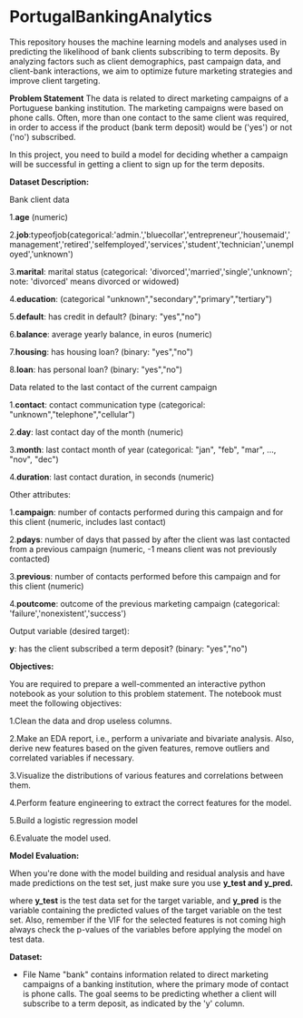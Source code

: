 # PortugalBankingAnalytics
This repository houses the machine learning models and analyses used in predicting the likelihood of bank clients subscribing to term deposits. By analyzing factors such as client demographics, past campaign data, and client-bank interactions, we aim to optimize future marketing strategies and improve client targeting.

**Problem Statement** 
The data is related to direct marketing campaigns of a Portuguese banking institution. The marketing campaigns were based on phone calls. Often, more than one contact to the same client was required, in order to access if the product (bank term deposit) would be ('yes') or not ('no') subscribed. 

In this project, you need to build a model for deciding whether a campaign will be successful in getting a client to sign up for the term deposits.

**Dataset Description:**

Bank client data

1.**age** (numeric)

2.**job**:typeofjob(categorical:'admin.','bluecollar','entrepreneur','housemaid','management','retired','selfemployed','services','student','technician','unemployed','unknown')

3.**marital**: marital status (categorical: 'divorced','married','single','unknown'; note: 'divorced' means divorced or widowed)

4.**education**: (categorical "unknown","secondary","primary","tertiary")

5.**default**: has credit in default? (binary: "yes","no")

6.**balance**: average yearly balance, in euros (numeric) 

7.**housing**: has housing loan? (binary: "yes","no")

8.**loan**: has personal loan? (binary: "yes","no")
 

Data related to the last contact of the current campaign

1.**contact**: contact communication type (categorical: "unknown","telephone","cellular")

2.**day**: last contact day of the month (numeric)

3.**month**: last contact month of year (categorical: "jan", "feb", "mar", ..., "nov", "dec")

4.**duration**: last contact duration, in seconds (numeric)
 

Other attributes:

1.**campaign**: number of contacts performed during this campaign and for this client (numeric, includes last contact)

2.**pdays**: number of days that passed by after the client was last contacted from a previous campaign (numeric, -1 means client            was not previously contacted)

3.**previous**: number of contacts performed before this campaign and for this client (numeric)

4.**poutcome**: outcome of the previous marketing campaign (categorical: 'failure','nonexistent','success')
 

Output variable (desired target):

**y**: has the client subscribed a term deposit? (binary: "yes","no")
 

**Objectives:**

You are required to prepare a well-commented an interactive python notebook as your solution to this problem statement. The notebook must meet the following objectives:

1.Clean the data and drop useless columns.

2.Make an EDA report, i.e., perform a univariate and bivariate analysis. Also, derive new features based on the given features,   remove outliers and correlated variables if necessary.

3.Visualize the distributions of various features and correlations between them.

4.Perform feature engineering to extract the correct features for the model.

5.Build a logistic regression model

6.Evaluate the model used.

 
**Model Evaluation:**

When you're done with the model building and residual analysis and have made predictions on the test set, just make sure you use **y_test and y_pred.**

where **y_test** is the test data set for the target variable, and **y_pred** is the variable containing the predicted values of the target variable on the test set. Also, remember if the VIF for the selected features is not coming high always check the p-values of the variables before applying the model on test data.

**Dataset:**

* File Name "bank" contains information related to direct marketing campaigns of a banking institution, where the primary mode     of contact is phone calls. The goal seems to be predicting whether a client will subscribe to a term deposit, as indicated by   the 'y' column. 
